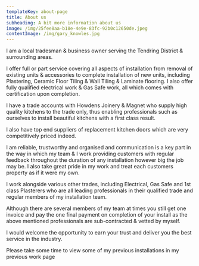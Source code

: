 ```yaml
---
templateKey: about-page
title: About us
subheading: A bit more information about us
image: /img/25fee8aa-b18e-4e9e-83fc-92b0c12650de.jpeg
contentImage: /img/gary_knowles.jpg
---
```

I am a local tradesman & business owner serving the Tendring District & surrounding areas.

I offer full or part service covering all aspects of installation from removal of existing units & accessories to complete installation of new units, including Plastering, Ceramic Floor Tiling & Wall Tiling & Laminate flooring. I also offer fully qualified electrical work & Gas Safe work, all which comes with certification upon completion.

I have a trade accounts with Howdens Joinery & Magnet who supply high quality kitchens to the trade only, thus enabling professionals such as ourselves to install beautiful kitchens with a first class result. 

I also have top end suppliers of replacement kitchen doors which are very competitively priced indeed.

I am reliable, trustworthy and organised and communication is a key part in the way in which my team & I work providing customers with regular feedback throughout the duration of any installation however big the job may be. I also take great pride in my work and treat each customers property as if it were my own.

I work alongside various other trades, including Electrical, Gas Safe and 1st class Plasterers who are all leading professionals in their qualified trade and regular members of my installation team.

Although there are several members of my team at times you still get one invoice and pay the one final payment on completion of your install as the above mentioned professionals are sub-contracted & vetted by myself.

I would welcome the opportunity to earn your trust and deliver you the best service in the industry.

Please take some time to view some of my previous installations in my previous work page
